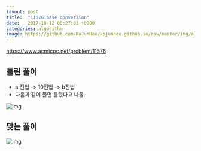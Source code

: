 ```yaml
---
layout: post
title:  "11576:base conversion"
date:   2017-10-12 00:27:03 +0900
categories: algorithm
image: https://github.com/KoJunHee/kojunhee.github.io/raw/master/img/algorithm.png
---
```



<https://www.acmicpc.net/problem/11576>

## 틀린 풀이

* a 진법 -> 10진법 -> b진법
* 다음과 같이 풀면 틀렸다고 나옴.

![img](http://cfile9.uf.tistory.com/image/994C503359DF6E021AA0A8)


## 맞는 풀이

![img](http://cfile23.uf.tistory.com/image/99FDC63359DF6E222CDB02)
